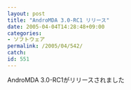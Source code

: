 ```yaml
---
layout: post
title: "AndroMDA 3.0-RC1 リリース"
date: 2005-04-04T14:28:48+09:00
categories:
- ソフトウェア
permalink: /2005/04/542/
catch: 
id: 551
---
```

AndroMDA 3.0-RC1がリリースされました